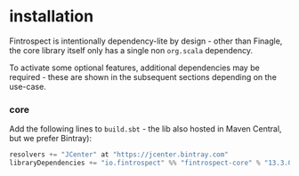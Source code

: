# installation

Fintrospect is intentionally dependency-lite by design - other than Finagle, the core library itself only has a single non `org.scala` dependency.

To activate some optional features, additional dependencies may be required - these are shown in the subsequent sections depending on the use-case.

### core

Add the following lines to ```build.sbt``` - the lib also hosted in Maven Central, but we prefer Bintray):
```scala
resolvers += "JCenter" at "https://jcenter.bintray.com"
libraryDependencies += "io.fintrospect" %% "fintrospect-core" % "13.3.0"
```
